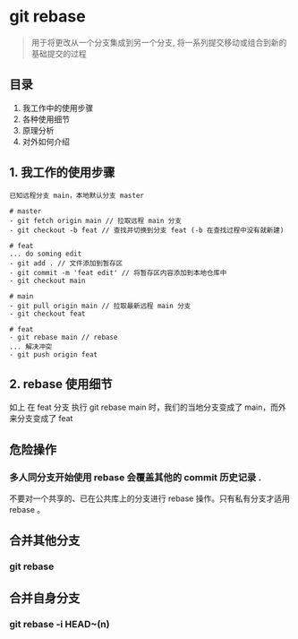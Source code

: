 # git rebase
> 用于将更改从一个分支集成到另一个分支, 将一系列提交移动或组合到新的基础提交的过程

## 目录
1. 我工作中的使用步骤
2. 各种使用细节
3. 原理分析
4. 对外如何介绍

## 1. 我工作的使用步骤
```
已知远程分支 main，本地默认分支 master

# master
- git fetch origin main // 拉取远程 main 分支
- git checkout -b feat // 查找并切换到分支 feat (-b 在查找过程中没有就新建)

# feat
... do soming edit
- git add . // 文件添加到暂存区
- git commit -m 'feat edit' // 将暂存区内容添加到本地仓库中
- git checkout main

# main
- git pull origin main // 拉取最新远程 main 分支
- git checkout feat

# feat
- git rebase main // rebase
... 解决冲突
- git push origin feat
```

## 2. rebase 使用细节
如上 在 feat 分支 执行 git rebase main 时，我们的当地分支变成了 main，而外来分支变成了 feat


## 危险操作
### 多人同分支开始使用 rebase 会覆盖其他的 commit 历史记录 .
不要对一个共享的、已在公共库上的分支进行 rebase 操作。只有私有分支才适用 rebase 。

## 合并其他分支
### git rebase

## 合并自身分支
### git rebase -i HEAD~(n)

